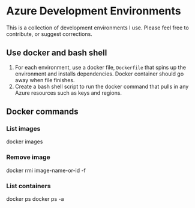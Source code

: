 # Azure Development Environments

This is a collection of development environments I use. Please feel free to contribute, or suggest corrections.

## Use docker and bash shell

1. For each environment, use a docker file, `Dockerfile` that spins up the environment and installs dependencies. Docker container should go away when file finishes. 
1. Create a bash shell script to run the docker command that pulls in any Azure resources such as keys and regions. 

## Docker commands

### List images

docker images

### Remove image

docker rmi image-name-or-id -f

### List containers

docker ps
docker ps -a
